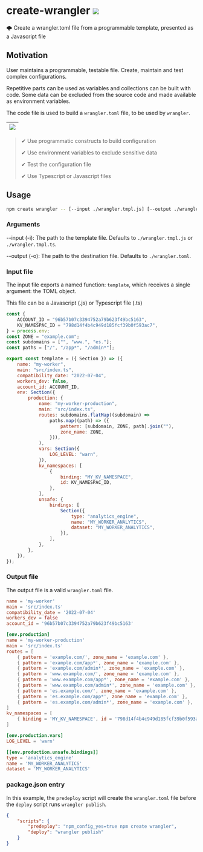 # create-wrangler [![](https://img.shields.io/npm/v/create-wrangler)](https://www.npmjs.com/package/create-wrangler)

🌩️ Create a wrangler.toml file from a programmable template, presented as a Javascript file

## Motivation

User maintains a programmable, testable file. Create, maintain and test complex configurations.

Repetitive parts can be used as variables and collections can be built with code. Some data can be excluded from the source code and made available as environment variables.

The code file is used to build a `wrangler.toml` file, to be used by `wrangler`.

| ![](https://github.com/user-attachments/assets/943e19d7-a67b-42c5-9ab7-44db576dabff)
| -

> ✔︎ Use programmatic constructs to build configuration
>
> ✔︎ Use environment variables to exclude sensitive data
>
> ✔︎ Test the configuration file
>
> ✔︎ Use Typescript or Javascript files

## Usage

```sh
npm create wrangler -- [--input ./wrangler.tmpl.js] [--output ./wrangler.toml]
```

### Arguments

--input (-i): The path to the template file. Defaults to `./wrangler.tmpl.js` or `./wrangler.tmpl.ts`.

--output (-o): The path to the destination file. Defaults to `./wrangler.toml`.

### Input file

The input file exports a named function: `template`, which receives a single argument: the TOML object.

This file can be a Javascript (.js) or Typescript file (.ts)

```js
const {
	ACCOUNT_ID = "96b57b07c3394752a79b623f49bc5163",
	KV_NAMESPAC_ID = "798d14f4b4c949d185fcf39b0f593ac7",
} = process.env;
const ZONE = "example.com";
const subdomains = ["", "www.", "es."];
const paths = ["/", "/app*", "/admin*"];

export const template = ({ Section }) => ({
	name: "my-worker",
	main: "src/index.ts",
	compatibility_date: "2022-07-04",
	workers_dev: false,
	account_id: ACCOUNT_ID,
	env: Section({
		production: {
			name: "my-worker-production",
			main: "src/index.ts",
			routes: subdomains.flatMap((subdomain) =>
				paths.map((path) => ({
					pattern: [subdomain, ZONE, path].join(""),
					zone_name: ZONE,
				})),
			),
			vars: Section({
				LOG_LEVEL: "warn",
			}),
			kv_namespaces: [
				{
					binding: "MY_KV_NAMESPACE",
					id: KV_NAMESPAC_ID,
				},
			],
			unsafe: {
				bindings: [
					Section({
						type: "analytics_engine",
						name: "MY_WORKER_ANALYTICS",
						dataset: "MY_WORKER_ANALYTICS",
					}),
				],
			},
		},
	}),
});
```

### Output file

The output file is a valid `wrangler.toml` file.

```toml
name = 'my-worker'
main = 'src/index.ts'
compatibility_date = '2022-07-04'
workers_dev = false
account_id = '96b57b07c3394752a79b623f49bc5163'

[env.production]
name = 'my-worker-production'
main = 'src/index.ts'
routes = [
	{ pattern = 'example.com/', zone_name = 'example.com' },
	{ pattern = 'example.com/app*', zone_name = 'example.com' },
	{ pattern = 'example.com/admin*', zone_name = 'example.com' },
	{ pattern = 'www.example.com/', zone_name = 'example.com' },
	{ pattern = 'www.example.com/app*', zone_name = 'example.com' },
	{ pattern = 'www.example.com/admin*', zone_name = 'example.com' },
	{ pattern = 'es.example.com/', zone_name = 'example.com' },
	{ pattern = 'es.example.com/app*', zone_name = 'example.com' },
	{ pattern = 'es.example.com/admin*', zone_name = 'example.com' },
]
kv_namespaces = [
	{ binding = 'MY_KV_NAMESPACE', id = '798d14f4b4c949d185fcf39b0f593ac7' },
]

[env.production.vars]
LOG_LEVEL = 'warn'

[[env.production.unsafe.bindings]]
type = 'analytics_engine'
name = 'MY_WORKER_ANALYTICS'
dataset = 'MY_WORKER_ANALYTICS'

```

### package.json entry

In this example, the `predeploy` script will create the `wrangler.toml` file before the `deploy` script runs `wrangler publish`.

```json
{
	"scripts": {
		"predeploy": "npm_config_yes=true npm create wrangler",
		"deploy": "wrangler publish"
	}
}
```
